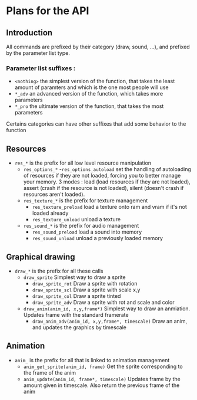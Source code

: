 # Plans for the API

## Introduction
All commands are prefixed by their category (draw, sound, ...), and prefixed by the parameter list type.

### Parameter list suffixes :
- `<nothing>` the simplest version of the function, that takes the least amount of paramters and which is the one most people will use
- `*_adv` an advanced version of the function, which takes more parameters
- `*_pro` the ultimate version of the function, that takes the most parameters

Certains categories can have other suffixes that add some behavior to the function

## Resources
- `res_*` is the prefix for all low level resource manipulation
	- `res_options_*`
		-`res_options_autoload`	set the handling of autoloading of resources if they are not loaded, forcing you to better manage your memory. 3 modes : load (load resources if they are not loaded), assert (crash if the resource is not loaded), silent (doesn't crash if resources aren't loaded). 
	- `res_texture_*` is the prefix for texture management
		- `res_texture_preload` load a texture onto ram and vram if it's not loaded already
		- `res_texture_unload` unload a texture
	- `res_sound_*` is the prefix for audio management
		- `res_sound_preload` load a sound into memory
		- `res_sound_unload` unload a previously loaded memory

## Graphical drawing
- `draw_*` is the prefix for all these calls
	- `draw_sprite` Simplest way to draw a sprite
		- `draw_sprite_rot` Draw a sprite with rotation
		- `draw_sprite_scl` Draw a sprite with scale x,y
		- `draw_sprite_col` Draw a sprite tinted
		- `draw_sprite_adv` Draw a sprite with rot and scale and color
	- `draw_anim(anim_id, x,y,frame*)`	Simplest way to draw an anmiation. Updates frame with the standard framerate
		- `draw_anim_adv(anim_id, x,y,frame*, timescale)` Draw an anim, and updates the graphics by timescale


## Animation
- `anim_` is the prefix for all that is linked to animation management
	- `anim_get_sprite(anim_id, frame)` Get the sprite corresponding to the frame of the anim
	- `anim_update(anim_id, frame*, timescale)` Updates frame by the amount given in timescale. Also return the previous frame of the anim
